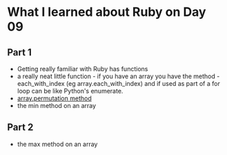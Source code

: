 # What I learned about Ruby on Day 09

## Part 1
- Getting really familiar with Ruby has functions
- a really neat little function - if you have an array you have the method - each_with_index (eg array.each_with_index) and if used as part of a for loop can be like Python's enumerate. 
- [array.permutation method](https://www.rubydoc.info/stdlib/core/Array:permutation)
- the min method on an array

## Part 2
- the max method on an array

